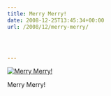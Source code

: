 ```yaml
---
title: Merry Merry!
date: 2008-12-25T13:45:34+00:00
url: /2008/12/merry-merry/




---
```

<div class="flickr">
  <a href="http://www.flickr.com/photos/schreibblogade/3136684625/" title="Merry Merry!"><img src="//farm4.static.flickr.com/3226/3136684625_0658d13061.jpg" alt="Merry Merry!" /></a></p>

  <p>
    Merry Merry!
  </p>
</div>
